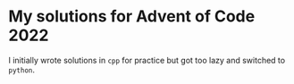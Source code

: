 # My solutions for Advent of Code 2022

I initially wrote solutions in `cpp` for practice but got too lazy and switched to `python`.

